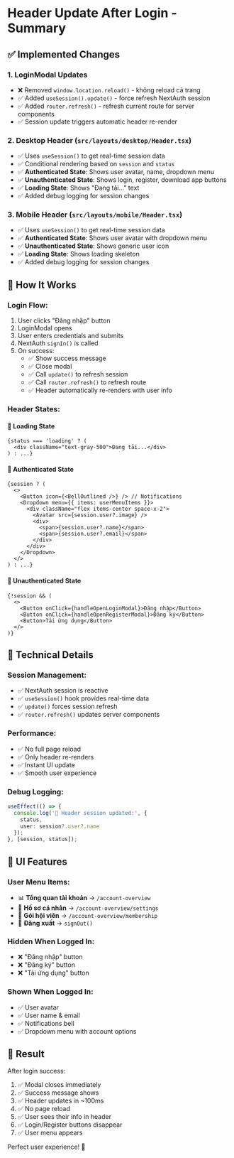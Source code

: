 # Header Update After Login - Summary

## ✅ Implemented Changes

### 1. **LoginModal Updates**
- ❌ Removed `window.location.reload()` - không reload cả trang
- ✅ Added `useSession().update()` - force refresh NextAuth session
- ✅ Added `router.refresh()` - refresh current route for server components
- ✅ Session update triggers automatic header re-render

### 2. **Desktop Header (`src/layouts/desktop/Header.tsx`)**
- ✅ Uses `useSession()` to get real-time session data
- ✅ Conditional rendering based on `session` and `status`
- ✅ **Authenticated State**: Shows user avatar, name, dropdown menu
- ✅ **Unauthenticated State**: Shows login, register, download app buttons
- ✅ **Loading State**: Shows "Đang tải..." text
- ✅ Added debug logging for session changes

### 3. **Mobile Header (`src/layouts/mobile/Header.tsx`)**
- ✅ Uses `useSession()` to get real-time session data
- ✅ **Authenticated State**: Shows user avatar with dropdown menu
- ✅ **Unauthenticated State**: Shows generic user icon
- ✅ **Loading State**: Shows loading skeleton
- ✅ Added debug logging for session changes

## 🎯 How It Works

### Login Flow:
1. User clicks "Đăng nhập" button
2. LoginModal opens
3. User enters credentials and submits
4. NextAuth `signIn()` is called
5. On success:
   - ✅ Show success message
   - ✅ Close modal
   - ✅ Call `update()` to refresh session
   - ✅ Call `router.refresh()` to refresh route
   - ✅ Header automatically re-renders with user info

### Header States:

#### 🔄 Loading State
```tsx
{status === 'loading' ? (
  <div className="text-gray-500">Đang tải...</div>
) : ...}
```

#### 👤 Authenticated State
```tsx
{session ? (
  <>
    <Button icon={<BellOutlined />} /> // Notifications
    <Dropdown menu={{ items: userMenuItems }}>
      <div className="flex items-center space-x-2">
        <Avatar src={session.user?.image} />
        <div>
          <span>{session.user?.name}</span>
          <span>{session.user?.email}</span>
        </div>
      </div>
    </Dropdown>
  </>
) : ...}
```

#### 🔐 Unauthenticated State
```tsx
{!session && (
  <>
    <Button onClick={handleOpenLoginModal}>Đăng nhập</Button>
    <Button onClick={handleOpenRegisterModal}>Đăng ký</Button>
    <Button>Tải ứng dụng</Button>
  </>
)}
```

## 🔧 Technical Details

### Session Management:
- ✅ NextAuth session is reactive
- ✅ `useSession()` hook provides real-time data
- ✅ `update()` forces session refresh
- ✅ `router.refresh()` updates server components

### Performance:
- ✅ No full page reload
- ✅ Only header re-renders
- ✅ Instant UI update
- ✅ Smooth user experience

### Debug Logging:
```typescript
useEffect(() => {
  console.log('🔄 Header session updated:', { 
    status, 
    user: session?.user?.name 
  });
}, [session, status]);
```

## 🎨 UI Features

### User Menu Items:
- 📊 **Tổng quan tài khoản** → `/account-overview`
- 👤 **Hồ sơ cá nhân** → `/account-overview/settings`
- 💎 **Gói hội viên** → `/account-overview/membership`
- 🚪 **Đăng xuất** → `signOut()`

### Hidden When Logged In:
- ❌ "Đăng nhập" button
- ❌ "Đăng ký" button  
- ❌ "Tải ứng dụng" button

### Shown When Logged In:
- ✅ User avatar
- ✅ User name & email
- ✅ Notifications bell
- ✅ Dropdown menu with account options

## 🚀 Result

After login success:
1. ✅ Modal closes immediately
2. ✅ Success message shows
3. ✅ Header updates in ~100ms
4. ✅ No page reload
5. ✅ User sees their info in header
6. ✅ Login/Register buttons disappear
7. ✅ User menu appears

Perfect user experience! 🎉

